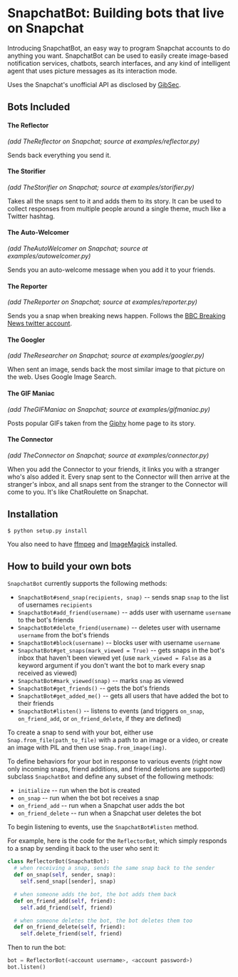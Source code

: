 # SnapchatBot: Building bots that live on Snapchat

Introducing SnapchatBot, an easy way to program Snapchat accounts to do anything you want.
SnapchatBot can be used to easily create image-based notification services, chatbots, search interfaces,
and any kind of intelligent agent that uses picture messages as its interaction mode.

Uses the Snapchat's unofficial API as disclosed by [GibSec](http://gibsonsec.org/snapchat/fulldisclosure/).

## Bots Included

#### The Reflector
*(add TheReflector on Snapchat; source at examples/reflector.py)*

Sends back everything you send it.

#### The Storifier
*(add TheStorifier on Snapchat; source at examples/storifier.py)*

Takes all the snaps sent to it and adds them to its story. It can be used to collect responses
from multiple people around a single theme, much like a Twitter hashtag.

#### The Auto-Welcomer
*(add TheAutoWelcomer on Snapchat; source at examples/autowelcomer.py)*

Sends you an auto-welcome message when you add it to your friends.

#### The Reporter
*(add TheReporter on Snapchat; source at examples/reporter.py)*

Sends you a snap when breaking news happen. Follows the [BBC Breaking News twitter account](https://twitter.com/bbcbreaking).

#### The Googler
*(add TheResearcher on Snapchat; source at examples/googler.py)*

When sent an image, sends back the most similar image to that picture on the web. Uses Google Image Search.

#### The GIF Maniac
*(add TheGIFManiac on Snapchat; source at examples/gifmaniac.py)*

Posts popular GIFs taken from the [Giphy](http://giphy.com) home page to its story.

#### The Connector
*(add TheConnector on Snapchat; source at examples/connector.py)*

When you add the Connector to your friends, it links you with a stranger who's also added it. Every snap sent to the Connector will then arrive at the stranger's inbox, and all snaps sent from the stranger to the Connector will come to you. It's like ChatRoulette on Snapchat.

## Installation

    $ python setup.py install

You also need to have [ffmpeg](https://www.ffmpeg.org/) and [ImageMagick](http://www.imagemagick.org/) installed.

## How to build your own bots

`SnapchatBot` currently supports the following methods:

* `SnapchatBot#send_snap(recipients, snap)` -- sends snap `snap` to the list of usernames `recipients`
* `SnapchatBot#add_friend(username)` -- adds user with username `username` to the bot's friends
* `SnapchatBot#delete_friend(username)` -- deletes user with username `username` from the bot's friends
* `SnapchatBot#block(username)` -- blocks user with username `username`
* `SnapchatBot#get_snaps(mark_viewed = True)` -- gets snaps in the bot's inbox that haven't been viewed yet (use `mark_viewed = False` as a keyword argument if you don't want the bot to mark every snap received as viewed)
* `SnapchatBot#mark_viewed(snap)` -- marks `snap` as viewed
* `SnapchatBot#get_friends()` -- gets the bot's friends
* `SnapchatBot#get_added_me()` -- gets all users that have added the bot to their friends
* `SnapchatBot#listen()` -- listens to events (and triggers `on_snap`, `on_friend_add`, or `on_friend_delete`, if they are defined)

To create a snap to send with your bot, either use `Snap.from_file(path_to_file)` with a path
to an image or a video, or create an image with PIL and then use `Snap.from_image(img)`.

To define behaviors for your bot in response to various events (right now only
incoming snaps, friend additions, and friend deletions are supported) subclass `SnapchatBot`
and define any subset of the following methods:

* `initialize` -- run when the bot is created
* `on_snap` -- run when the bot bot receives a snap
* `on_friend_add` -- run when a Snapchat user adds the bot
* `on_friend_delete` -- run when a Snapchat user deletes the bot

To begin listening to events, use the `SnapchatBot#listen` method.

For example, here is the code for the `ReflectorBot`, which simply responds to a snap by sending it
back to the user who sent it:

```python
class ReflectorBot(SnapchatBot):
  # when receiving a snap, sends the same snap back to the sender
  def on_snap(self, sender, snap):
    self.send_snap([sender], snap)

  # when someone adds the bot, the bot adds them back
  def on_friend_add(self, friend):
    self.add_friend(self, friend)

  # when someone deletes the bot, the bot deletes them too
  def on_friend_delete(self, friend):
    self.delete_friend(self, friend)
```

Then to run the bot:

```python
bot = ReflectorBot(<account username>, <account password>)
bot.listen()
```
